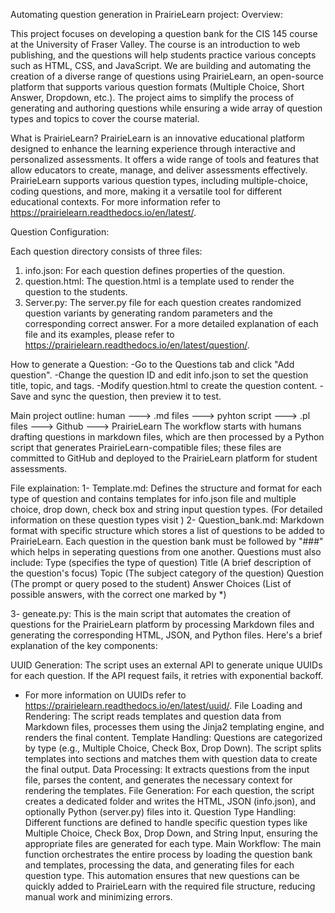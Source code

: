 Automating question generation in PrairieLearn project:
Overview:

This project focuses on developing a question bank for the CIS 145 course at the University of Fraser Valley. The course is an introduction to web publishing, and the questions will help students practice various concepts such as HTML, CSS, and JavaScript. We are building and automating the creation of a diverse range of questions using PrairieLearn, an open-source platform that supports various question formats (Multiple Choice, Short Answer, Dropdown, etc.). The project aims to simplify the process of generating and authoring questions while ensuring a wide array of question types and topics to cover the course material.

What is PrairieLearn?
PrairieLearn is an innovative educational platform designed to enhance the learning experience through interactive and personalized assessments. It offers a wide range of tools and features that allow educators to create, manage, and deliver assessments effectively. PrairieLearn supports various question types, including multiple-choice, coding questions, and more, making it a versatile tool for different educational contexts. For more information refer to https://prairielearn.readthedocs.io/en/latest/.

Question Configuration:

Each question directory consists of three files: 
1. info.json: For each question defines properties of the question.
2. question.html: The question.html is a template used to render the question to the students.
3. Server.py: The server.py file for each question creates randomized question variants by generating random parameters and the corresponding correct answer.
For a more detailed explanation of each file and its examples, please refer to https://prairielearn.readthedocs.io/en/latest/question/.

How to generate a Question:
-Go to the Questions tab and click "Add question".
-Change the question ID and edit info.json to set the question title, topic, and tags.
-Modify question.html to create the question content.
-Save and sync the question, then preview it to test.

Main project outline:
human ---> .md files ---> pyhton script ---> .pl files ---> Github ---> PrairieLearn
The workflow starts with humans drafting questions in markdown files, which are then processed by a Python script that generates PrairieLearn-compatible files; these files are committed to GitHub and deployed to the PrairieLearn platform for student assessments.

File explaination:
1- Template.md: Defines the structure and format for each type of question and contains templates for info.json file and multiple choice, drop down, check box and string input question types. (For detailed information on these question types visit )
2- Question_bank.md: Markdown format with specific structure which stores a list of questions to be added to PrairieLearn.
Each question in the question bank must be followed by "###" which helps in seperating questions from one another. Questions must also include:
Type (specifies the type of question)
Title (A brief description of the question's focus)
Topic (The subject category of the question)
Question (The prompt or query posed to the student)
Answer Choices (List of possible answers, with the correct one marked by *)

3- geneate.py: This is the main script that automates the creation of questions for the PrairieLearn platform by processing Markdown files and generating the corresponding HTML, JSON, and Python files. Here's a brief explanation of the key components:

UUID Generation: The script uses an external API to generate unique UUIDs for each question. If the API request fails, it retries with exponential backoff. 
* For more information on UUIDs refer to https://prairielearn.readthedocs.io/en/latest/uuid/.
File Loading and Rendering: The script reads templates and question data from Markdown files, processes them using the Jinja2 templating engine, and renders the final content.
Template Handling: Questions are categorized by type (e.g., Multiple Choice, Check Box, Drop Down). The script splits templates into sections and matches them with question data to create the final output.
Data Processing: It extracts questions from the input file, parses the content, and generates the necessary context for rendering the templates.
File Generation: For each question, the script creates a dedicated folder and writes the HTML, JSON (info.json), and optionally Python (server.py) files into it.
Question Type Handling: Different functions are defined to handle specific question types like Multiple Choice, Check Box, Drop Down, and String Input, ensuring the appropriate files are generated for each type.
Main Workflow: The main function orchestrates the entire process by loading the question bank and templates, processing the data, and generating files for each question type.
This automation ensures that new questions can be quickly added to PrairieLearn with the required file structure, reducing manual work and minimizing errors.















 



